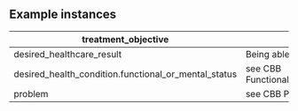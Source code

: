 ## Example instances

| treatment_objective     |                   |
|-----------------|-------------------|
| desired_healthcare_result | Being able to shave again |
| desired_health_condition.functional_or_mental_status | see CBB FunctionalOrMentalStatus   |
| problem |  see CBB Problem           | 

